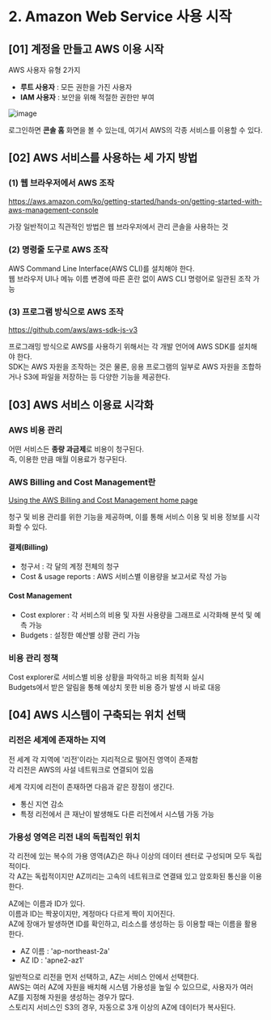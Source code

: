 # 2. Amazon Web Service 사용 시작

## [01] 계정을 만들고 AWS 이용 시작

AWS 사용자 유형 2가지

- **루트 사용자** : 모든 권한을 가진 사용자
- **IAM 사용자** : 보안을 위해 적절한 권한만 부여

![image](https://github.com/user-attachments/assets/1dea5791-e0a9-414e-9c5c-9079867c6e44)

로그인하면 **콘솔 홈** 화면을 볼 수 있는데, 여기서 AWS의 각종 서비스를 이용할 수 있다.

## [02] AWS 서비스를 사용하는 세 가지 방법

### (1) 웹 브라우저에서 AWS 조작

https://aws.amazon.com/ko/getting-started/hands-on/getting-started-with-aws-management-console

가장 일반적이고 직관적인 방법은 웹 브라우저에서 관리 콘솔을 사용하는 것

### (2) 명령줄 도구로 AWS 조작

AWS Command Line Interface(AWS CLI)를 설치해야 한다.  
웹 브라우저 UI나 메뉴 이름 변경에 따른 혼란 없이 AWS CLI 명령어로 일관된 조작 가능

### (3) 프로그램 방식으로 AWS 조작

https://github.com/aws/aws-sdk-js-v3

프로그래밍 방식으로 AWS를 사용하기 위해서는 각 개발 언어에 AWS SDK를 설치해야 한다.  
SDK는 AWS 자원을 조작하는 것은 물론, 응용 프로그램의 일부로 AWS 자원을 조합하거나 S3에 파일을 저장하는 등 다양한 기능을 제공한다.

## [03] AWS 서비스 이용료 시각화

### AWS 비용 관리

어떤 서비스든 **종량 과금제**로 비용이 청구된다.  
즉, 이용한 만큼 매월 이용료가 청구된다.

### AWS Billing and Cost Management란

[Using the AWS Billing and Cost Management home page](https://docs.aws.amazon.com/awsaccountbilling/latest/aboutv2/view-billing-dashboard.html#manage-billing-costmanagement-widgets)

청구 및 비용 관리를 위한 기능을 제공하며, 이를 통해 서비스 이용 및 비용 정보를 시각화할 수 있다.

#### 결제(Billing)

- 청구서 : 각 달의 계정 전체의 청구
- Cost & usage reports : AWS 서비스별 이용량을 보고서로 작성 가능

#### Cost Management

- Cost explorer : 각 서비스의 비용 및 자원 사용량을 그래프로 시각화해 분석 및 예측 가능
- Budgets : 설정한 예산별 상황 관리 가능

### 비용 관리 정책

Cost explorer로 서비스별 비용 상황을 파악하고 비용 최적화 실시  
Budgets에서 받은 알림을 통해 예상치 못한 비용 증가 발생 시 바로 대응

## [04] AWS 시스템이 구축되는 위치 선택

### 리전은 세계에 존재하는 지역

전 세계 각 지역에 '리전'이라는 지리적으로 떨어진 영역이 존재함  
각 리전은 AWS의 사설 네트워크로 연결되어 있음

세계 각지에 리전이 존재하면 다음과 같은 장점이 생긴다.

- 통신 지연 감소
- 특정 리전에서 큰 재난이 발생해도 다른 리전에서 시스템 가동 가능

### 가용성 영역은 리전 내의 독립적인 위치

각 리전에 있는 복수의 가용 영역(AZ)은 하나 이상의 데이터 센터로 구성되며 모두 독립적이다.  
각 AZ는 독립적이지만 AZ끼리는 고속의 네트워크로 연결돼 있고 암호화된 통신을 이용한다.

AZ에는 이름과 ID가 있다.  
이름과 ID는 짝꿍이지만, 계정마다 다르게 짝이 지어진다.  
AZ에 장애가 발생하면 ID를 확인하고, 리소스를 생성하는 등 이용할 때는 이름을 활용한다.

- AZ 이름 : 'ap-northeast-2a'
- AZ ID : 'apne2-az1'

일반적으로 리전을 먼저 선택하고, AZ는 서비스 안에서 선택한다.  
AWS는 여러 AZ에 자원을 배치해 시스템 가용성을 높일 수 있으므로, 사용자가 여러 AZ를 지정해 자원을 생성하는 경우가 많다.  
스토리지 서비스인 S3의 경우, 자동으로 3개 이상의 AZ에 데이터가 복사된다.
